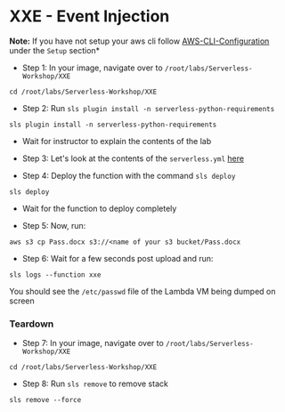 # XXE - Event Injection 

**Note:** If you have not setup your aws cli follow [AWS-CLI-Configuration](aws-configure/README.md) under the `Setup` section*

* Step 1: In your image, navigate over to `/root/labs/Serverless-Workshop/XXE`

```commandline
cd /root/labs/Serverless-Workshop/XXE
```

* Step 2: Run `sls plugin install -n serverless-python-requirements`

```commandline
sls plugin install -n serverless-python-requirements
```

* Wait for instructor to explain the contents of the lab
 
* Step 3: Let's look at the contents of the `serverless.yml` [here](https://github.com/we45/Serverless-Workshop/blob/master/XXE/serverless.yml)

* Step 4: Deploy the function with the command `sls deploy`

```commandline
sls deploy
```

* Wait for the function to deploy completely

* Step 5: Now, run: 

```commandline
aws s3 cp Pass.docx s3://<name of your s3 bucket/Pass.docx
```

* Step 6: Wait for a few seconds post upload and run:

```commandline
sls logs --function xxe
```

You should see the `/etc/passwd` file of the Lambda VM being dumped on screen

### Teardown

* Step 7: In your image, navigate over to `/root/labs/Serverless-Workshop/XXE`

```commandline
cd /root/labs/Serverless-Workshop/XXE
```

* Step 8: Run `sls remove` to remove stack

```commandline
sls remove --force
```
